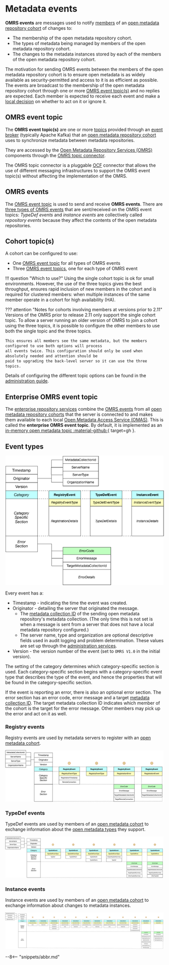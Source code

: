<!-- SPDX-License-Identifier: CC-BY-4.0 -->
<!-- Copyright Contributors to the Egeria project. -->

# Metadata events

**OMRS events** are messages used to notify [members](../cohort/#cohort-members) of
an [open metadata repository cohort](../cohort)
of changes to:

- The membership of the open metadata repository cohort.
- The types of metadata being managed by members of the open metadata repository cohort.
- The changes to the metadata instances stored by each of the members of the open metadata repository cohort.

The motivation for sending OMRS events between the members of the open metadata repository cohort
is to ensure open metadata is as widely available as security-permitted and access to it is as efficient as possible.
The events are broadcast to the membership of the open metadata repository cohort through
one or more [OMRS event topic(s)](#omrs-event-topic) and no replies are expected.
Each member is expected to receive each event and make
a [local decision](../open-metadata-exchange-rule.md) on whether
to act on it or ignore it.

## OMRS event topic

The **OMRS event topic(s)** are one or more [topics](/egeria-docs/basic-concepts/#topic)
provided through an [event broker](/egeria-docs/basic-concepts#event-broker) (typically Apache Kafka)
that an [open metadata repository cohort](../cohort) uses to synchronize metadata
between metadata repositories.

They are accessed by the [Open Metadata Repository Services (OMRS)](/egeria-docs/services/omrs)
components through the [OMRS topic connector](/egeria-docs/connectors/omrs-topic-connector).

The OMRS topic connector is a pluggable [OCF](/egeria-docs/frameworks/ocf) connector
that allows the use of different messaging infrastructures to
support the OMRS event topic(s) without affecting the implementation of the OMRS.

## OMRS events

The [OMRS event topic](#omrs-event-topic) is used to send and receive **OMRS events**.
There are [three types of OMRS events](#event-types) that are sent/received on the OMRS event topics:
_TypeDef events_ and _instance events_ are collectively called _repository events_
because they affect the contents of the open metadata repositories.

## Cohort topic(s)

A cohort can be configured to use:

- One [OMRS event topic](#omrs-event-topic) for all types of OMRS events
- Three [OMRS event topics](#omrs-event-topic), one for each type of OMRS event

!!! question "Which to use?"
    Using the single cohort topic is ok for small environments. However, the use of the three topics gives
    the best throughput, ensures rapid inclusion of new members in the cohort and is required for clustered members:
    when multiple instances of the same member operate in a cohort for high availability (HA).

??? attention "Notes for cohorts involving members at versions prior to 2.11"
    Versions of the OMRS prior to release 2.11 only support the single cohort topic.
    To allow a server running an older version of OMRS to join a cohort using the three topics, it is possible to
    configure the other members to use both the single topic and the three topics.

    This ensures all members see the same metadata, but the members configured to use both options will process
    all events twice. This configuration should only be used when absolutely needed and attention should be
    paid to upgrading the back-level server so it can use the three topics.

Details of configuring the different topic options can be found in the
[administration guide](/egeria-docs/guides/admin/guide).

## Enterprise OMRS event topic

The [enterprise repository services](/egeria-docs/services/omrs/#enterprise-repository-services)
combine the [OMRS events](#omrs-events) from all [open metadata repository cohorts](../cohort)
that the server is connected to and makes them available to each local
[Open Metadata Access Service (OMAS)](/egeria-docs/services/omas).  This is called the
**enterprise OMRS event topic**. By default, it is implemented as an
[in-memory open metadata topic :material-github:](https://github.com/odpi/egeria/tree/master/open-metadata-implementation/adapters/open-connectors/event-bus-connectors/open-metadata-topic-connectors/inmemory-open-metadata-topic-connector){ target=gh }.

## Event types

![OMRS event format (version 1)](../services/omrs/event-format.png)

Every event has a:

- Timestamp - indicating the time the event was created.
- Originator - detailing the server that originated the message.
    - The [metadata collection ID](../metadata-repositories/#metadata-collection-id) of the sending open metadata repository's metadata collection.
      (The only time this is not set is when a message is sent from a server that does not have a
      local metadata repository configured.)
    - The server name, type and organization are optional descriptive fields used in audit logging and problem determination.
      These values are set up through the [administration services](/egeria-docs/guides/admin/guide).
- Version - the version number of the event (set to `OMRS V1.0` in the initial version).

The setting of the category determines which category-specific section is used.
Each category-specific section begins with a category-specific event
type that describes the type of the event, and hence the properties that
will be found in the category-specific section.

If the event is reporting an error, there is also an optional error section.
The error section has an error code, error message and a target [metadata
collection ID](../metadata-repositories/#metadata-collection-id).  The target metadata collection ID
indicates which member of the cohort is the target for the error message.
Other members may pick up the error and act on it as well.

### Registry events

Registry events are used by metadata servers to register with an
[open metadata cohort](../cohort).

![Registry events](../services/omrs/registry-event-formats.png)

### TypeDef events

TypeDef events are used by members of an
[open metadata cohort](../cohort)
to exchange information about the
[open metadata types](/egeria-docs/types)
they support.

![TypeDef events](../services/omrs/typedef-event-formats.png)

### Instance events

Instance events are used by members of an
[open metadata cohort](../cohort)
to exchange information about changes to metadata instances.

![Instance events](../services/omrs/instance-event-formats.png)

--8<-- "snippets/abbr.md"
